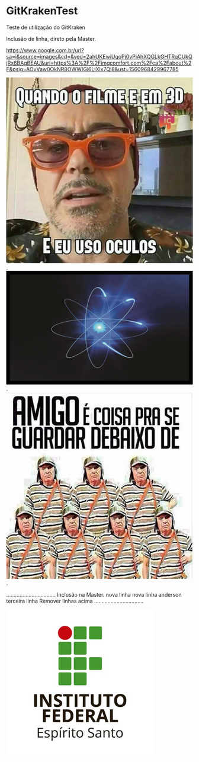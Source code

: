 # GitKrakenTest
Teste de utilização do GitKraken

Inclusão de linha, direto pela Master.

https://www.google.com.br/url?sa=i&source=images&cd=&ved=2ahUKEwiUqoPj0vPiAhXQGLkGHTRqCUkQjRx6BAgBEAU&url=https%3A%2F%2Fimgcomfort.com%2Fca%2Fabout%2F&psig=AOvVaw0OkNR8OWWIGi6LIXlx7Ql8&ust=1560968429967785

![Oculos 3D](Cinema-Memes.jpg).
![Atom](quadro-decorativo-atomo-rm007-gases-nobres.jpg).
![Sete Chaves](sete_chaves.jpg).

.................................
Inclusão na Master.
nova linha
nova linha anderson
terceira linha
Remover linhas acima
.................................

![IFES](IFES_teste.jpg)
